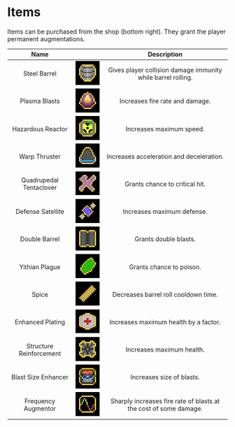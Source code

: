 # Items

Items can be purchased from the shop (bottom right). They grant the player
permanent augmentations.

|Name||Description|
|:---:|:---:|:---:|
|Steel Barrel|![steel_barrel](assets/steel_barrel_portrait.png)|Gives player collision damage immunity while barrel rolling.|
|Plasma Blasts|![plasma_blast](assets/plasma_blast_portrait.png)|Increases fire rate and damage.|
|Hazardous Reactor|![hazardous_reactor](assets/hazardous_reactor_portrait.png)|Increases maximum speed.|
|Warp Thruster|![warp_thruster](assets/warp_thruster_portrait.png)|Increases acceleration and deceleration.|
|Quadrupedal Tentaclover|![quadrupedal_tentaclover](assets/quadrupedal_tentaclover_portrait.png)|Grants chance to critical hit.|
|Defense Satellite|![defense_satellite](assets/defense_satellite_portrait.png)|Increases maximum defense.|
|Double Barrel|![double_barrel](assets/double_barrel_portrait.png)|Grants double blasts.|
|Yithian Plague|![yithian_plague](assets/yithian_plague_portrait.png)|Grants chance to poison.|
|Spice|![spice](assets/spice_portrait.png)|Decreases barrel roll cooldown time.|
|Enhanced Plating|![enhanced_plating](assets/enhanced_plating_portrait.png)|Increases maximum health by a factor.|
|Structure Reinforcement|![structure_reinforcement](assets/structure_reinforcement_portrait.png)|Increases maximum health.|
|Blast Size Enhancer|![blast_size_enhancer](assets/blast_size_enhancer_portrait.png)|Increases size of blasts.|
|Frequency Augmentor|![frequency_augmentor](assets/frequency_augmentor_portrait.png)|Sharply increases fire rate of blasts at the cost of some damage.|
